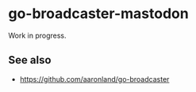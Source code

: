# go-broadcaster-mastodon

Work in progress.

## See also

* https://github.com/aaronland/go-broadcaster